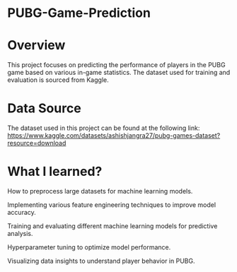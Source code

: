 # PUBG-Game-Prediction #

# Overview

This project focuses on predicting the performance of players in the PUBG game based on various in-game statistics. The dataset used for training and evaluation is sourced from Kaggle.

# Data Source

The dataset used in this project can be found at the following link: https://www.kaggle.com/datasets/ashishjangra27/pubg-games-dataset?resource=download

# What I learned?

How to preprocess large datasets for machine learning models.

Implementing various feature engineering techniques to improve model accuracy.

Training and evaluating different machine learning models for predictive analysis.

Hyperparameter tuning to optimize model performance.

Visualizing data insights to understand player behavior in PUBG.
